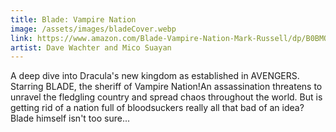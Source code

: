 ```yaml
---
title: Blade: Vampire Nation
image: /assets/images/bladeCover.webp
link: https://www.amazon.com/Blade-Vampire-Nation-Mark-Russell/dp/B0BMQSJTXM/ref=sr_1_1?qid=1680719009&refinements=p_27%3ADave+Wachter%3B+Mico+Suayan&s=books&sr=1-1&text=Dave+Wachter%3B+Mico+Suayan
artist: Dave Wachter and Mico Suayan
---
```

A deep dive into Dracula's new kingdom as established in AVENGERS. Starring BLADE, the sheriff of Vampire Nation!An assassination threatens to unravel the fledgling country and spread chaos throughout the world. But is getting rid of a nation full of bloodsuckers really all that bad of an idea? Blade himself isn't too sure...